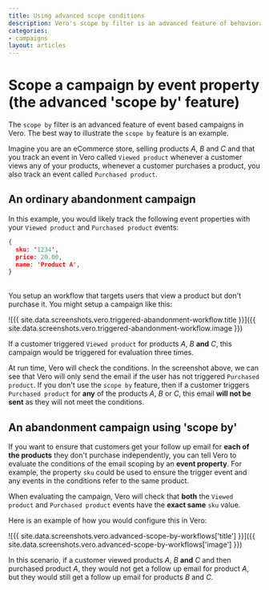 ```yaml
---
title: Using advanced scope conditions
description: Vero's scope by filter is an advanced feature of behavioral campaigns. The best way to illustrate the scope by feature is an example.
categories:
- campaigns
layout: articles
---
```


# Scope a campaign by event property (the advanced 'scope by' feature)

The `scope by` filter is an advanced feature of event based campaigns in Vero. The best way to illustrate the `scope by` feature is an example.

Imagine you are an eCommerce store, selling products *A*, *B* and *C* and that you track an event in Vero called `Viewed product` whenever a customer views any of your products, whenever a customer purchases a product, you also track an event called `Purchased product`.

## An ordinary abandonment campaign

In this example, you would likely track the following event properties with your `Viewed product` and `Purchased product` events:

~~~json
{
  sku: '1234',
  price: 20.00,
  name: 'Product A',
}
~~~

<br>
You setup an workflow that targets users that view a product but don't purchase it. You might setup a campaign like this:

![{{ site.data.screenshots.vero.triggered-abandonment-workflow.title }}]({{  site.data.screenshots.vero.triggered-abandonment-workflow.image }})

If a customer triggered `Viewed product` for products *A*, *B* **and** *C*, this campaign would be triggered for evaluation three times. 

At run time, Vero will check the conditions. In the screenshot above, we can see that Vero will only send the email if the user has not triggered `Purchased product`. If you don't use the `scope by` feature, then if a customer triggers `Purchased product` for **any** of the products *A*, *B* or *C*, this email **will not be sent** as they will not meet the conditions.

## An abandonment campaign using 'scope by'

If you want to ensure that customers get your follow up email for **each of the products** they don't purchase independently, you can tell Vero to evaluate the conditions of the email scoping by an **event property**. For example, the property `sku` could be used to ensure the trigger event and any events in the conditions refer to the same product.

When evaluating the campaign, Vero will check that **both** the `Viewed product` and `Purchased product` events have the **exact same** `sku` value.

Here is an example of how you would configure this in Vero:

![{{ site.data.screenshots.vero.advanced-scope-by-workflows['title'] }}]({{  site.data.screenshots.vero.advanced-scope-by-workflows['image'] }})

In this scenario, if a customer viewed products *A*, *B* **and** *C* and then purchased product *A*, they would not get a follow up email for product *A*, but they would still get a follow up email for products *B* and *C*.